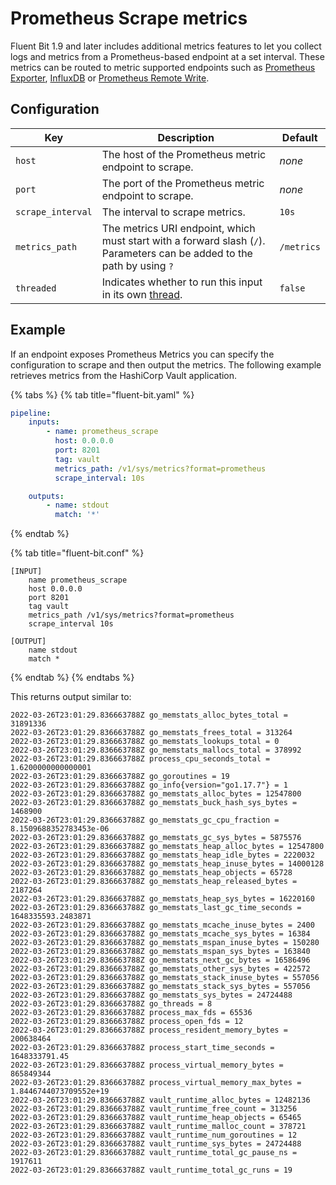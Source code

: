 # Prometheus Scrape metrics

Fluent Bit 1.9 and later includes additional metrics features to let you collect logs and metrics from a Prometheus-based endpoint at a set interval. These metrics can be routed to metric supported endpoints such as [Prometheus Exporter](../outputs/prometheus-exporter.md), [InfluxDB](../outputs/influxdb.md) or [Prometheus Remote Write](../outputs/prometheus-remote-write.md).

## Configuration

| Key | Description | Default  |
| --- | ----------- | -------- |
| `host`  | The host of the Prometheus metric endpoint to scrape. | _none_ |
| `port`  | The port of the Prometheus metric endpoint to scrape. | _none_ |
| `scrape_interval` | The interval to scrape metrics. | `10s` |
| `metrics_path` | The metrics URI endpoint, which must start with a forward slash (`/`). Parameters can be added to the path by using `?` | `/metrics` |
| `threaded` | Indicates whether to run this input in its own [thread](../../administration/multithreading.md#inputs). | `false` |

## Example

If an endpoint exposes Prometheus Metrics you can specify the configuration to scrape and then output the metrics. The following example retrieves metrics from the HashiCorp Vault application.

{% tabs %}
{% tab title="fluent-bit.yaml" %}

```yaml
pipeline:
    inputs:
        - name: prometheus_scrape
          host: 0.0.0.0
          port: 8201
          tag: vault
          metrics_path: /v1/sys/metrics?format=prometheus
          scrape_interval: 10s

    outputs:
        - name: stdout
          match: '*'
```

{% endtab %}

{% tab title="fluent-bit.conf" %}

```text
[INPUT]
    name prometheus_scrape
    host 0.0.0.0
    port 8201
    tag vault
    metrics_path /v1/sys/metrics?format=prometheus
    scrape_interval 10s

[OUTPUT]
    name stdout
    match *
```

{% endtab %}
{% endtabs %}

This returns output similar to:

```text
2022-03-26T23:01:29.836663788Z go_memstats_alloc_bytes_total = 31891336
2022-03-26T23:01:29.836663788Z go_memstats_frees_total = 313264
2022-03-26T23:01:29.836663788Z go_memstats_lookups_total = 0
2022-03-26T23:01:29.836663788Z go_memstats_mallocs_total = 378992
2022-03-26T23:01:29.836663788Z process_cpu_seconds_total = 1.6200000000000001
2022-03-26T23:01:29.836663788Z go_goroutines = 19
2022-03-26T23:01:29.836663788Z go_info{version="go1.17.7"} = 1
2022-03-26T23:01:29.836663788Z go_memstats_alloc_bytes = 12547800
2022-03-26T23:01:29.836663788Z go_memstats_buck_hash_sys_bytes = 1468900
2022-03-26T23:01:29.836663788Z go_memstats_gc_cpu_fraction = 8.1509688352783453e-06
2022-03-26T23:01:29.836663788Z go_memstats_gc_sys_bytes = 5875576
2022-03-26T23:01:29.836663788Z go_memstats_heap_alloc_bytes = 12547800
2022-03-26T23:01:29.836663788Z go_memstats_heap_idle_bytes = 2220032
2022-03-26T23:01:29.836663788Z go_memstats_heap_inuse_bytes = 14000128
2022-03-26T23:01:29.836663788Z go_memstats_heap_objects = 65728
2022-03-26T23:01:29.836663788Z go_memstats_heap_released_bytes = 2187264
2022-03-26T23:01:29.836663788Z go_memstats_heap_sys_bytes = 16220160
2022-03-26T23:01:29.836663788Z go_memstats_last_gc_time_seconds = 1648335593.2483871
2022-03-26T23:01:29.836663788Z go_memstats_mcache_inuse_bytes = 2400
2022-03-26T23:01:29.836663788Z go_memstats_mcache_sys_bytes = 16384
2022-03-26T23:01:29.836663788Z go_memstats_mspan_inuse_bytes = 150280
2022-03-26T23:01:29.836663788Z go_memstats_mspan_sys_bytes = 163840
2022-03-26T23:01:29.836663788Z go_memstats_next_gc_bytes = 16586496
2022-03-26T23:01:29.836663788Z go_memstats_other_sys_bytes = 422572
2022-03-26T23:01:29.836663788Z go_memstats_stack_inuse_bytes = 557056
2022-03-26T23:01:29.836663788Z go_memstats_stack_sys_bytes = 557056
2022-03-26T23:01:29.836663788Z go_memstats_sys_bytes = 24724488
2022-03-26T23:01:29.836663788Z go_threads = 8
2022-03-26T23:01:29.836663788Z process_max_fds = 65536
2022-03-26T23:01:29.836663788Z process_open_fds = 12
2022-03-26T23:01:29.836663788Z process_resident_memory_bytes = 200638464
2022-03-26T23:01:29.836663788Z process_start_time_seconds = 1648333791.45
2022-03-26T23:01:29.836663788Z process_virtual_memory_bytes = 865849344
2022-03-26T23:01:29.836663788Z process_virtual_memory_max_bytes = 1.8446744073709552e+19
2022-03-26T23:01:29.836663788Z vault_runtime_alloc_bytes = 12482136
2022-03-26T23:01:29.836663788Z vault_runtime_free_count = 313256
2022-03-26T23:01:29.836663788Z vault_runtime_heap_objects = 65465
2022-03-26T23:01:29.836663788Z vault_runtime_malloc_count = 378721
2022-03-26T23:01:29.836663788Z vault_runtime_num_goroutines = 12
2022-03-26T23:01:29.836663788Z vault_runtime_sys_bytes = 24724488
2022-03-26T23:01:29.836663788Z vault_runtime_total_gc_pause_ns = 1917611
2022-03-26T23:01:29.836663788Z vault_runtime_total_gc_runs = 19
```
